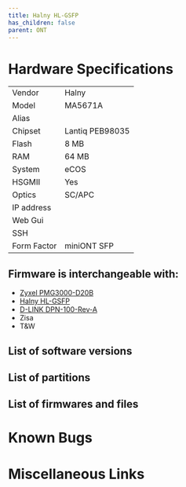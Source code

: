 ```yaml
---
title: Halny HL-GSFP
has_children: false
parent: ONT
---
```


# Hardware Specifications

|             |                 |
| ----------- | --------------- |
| Vendor      | Halny           |
| Model       | MA5671A         |
| Alias       |                 |
| Chipset     | Lantiq PEB98035 |
| Flash       | 8 MB            |
| RAM         | 64 MB           |
| System      | eCOS            |
| HSGMII      | Yes             |
| Optics      | SC/APC          |
| IP address  |                 |
| Web Gui     |                 |
| SSH         |                 |
| Form Factor | miniONT SFP     |

## Firmware is interchangeable with:

- [Zyxel PMG3000-D20B](ont-Zyxel-PMG3000-D20B)
- [Halny HL-GSFP](ont-Halny-HL-GSFP)
- [D-LINK DPN-100-Rev-A](ont-D-LINK-DPN-100-Rev-A)
- Zisa
- T&W

## List of software versions
## List of partitions
## List of firmwares and files
# Known Bugs
# Miscellaneous Links


